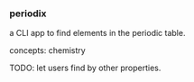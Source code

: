 ### periodix

a CLI app to find elements in the periodic table.

concepts: chemistry

TODO: let users find by other properties.
